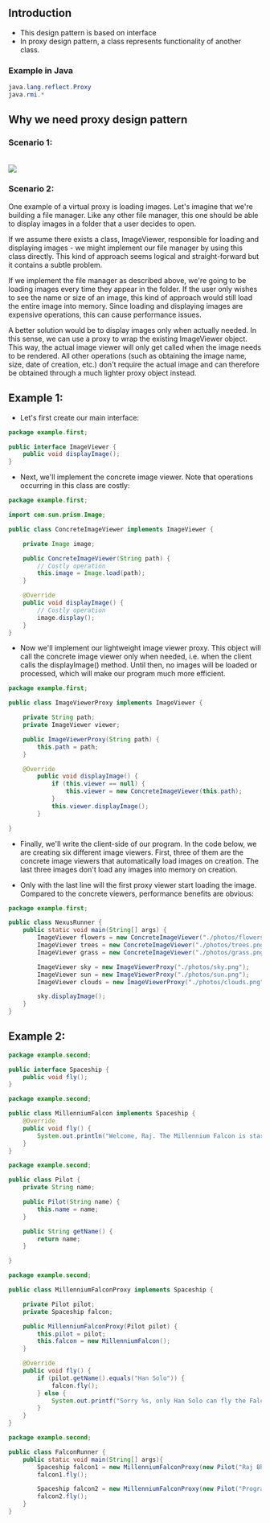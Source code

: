 ## Introduction ##
- This design pattern is based on interface
- In proxy design pattern, a class represents functionality of another class.

### Example in Java ##
```java
java.lang.reflect.Proxy
java.rmi.*

```

## Why we need proxy design pattern ##
### Scenario 1: ###
<br/>
<img src="Proxy1.png"/>

### Scenario 2: ###
One example of a virtual proxy is loading images. Let's imagine that we're building a file manager. 
Like any other file manager, this one should be able to display images in a folder that a user decides to open.

If we assume there exists a class, ImageViewer, responsible for loading and displaying images - we might implement our file manager by using this class directly.
 This kind of approach seems logical and straight-forward but it contains a subtle problem.

If we implement the file manager as described above, we're going to be loading images every time they appear in the folder. 
If the user only wishes to see the name or size of an image, this kind of approach would still load the entire image into memory.
 Since loading and displaying images are expensive operations, this can cause performance issues.

A better solution would be to display images only when actually needed. 
In this sense, we can use a proxy to wrap the existing ImageViewer object. 
This way, the actual image viewer will only get called when the image needs to be rendered.
 All other operations (such as obtaining the image name, size, date of creation, etc.) don't require the actual image and can therefore be obtained through a much lighter proxy object instead.


## Example 1: ## 
- Let's first create our main interface:
```java
package example.first;

public interface ImageViewer {
    public void displayImage();
}

```
- Next, we'll implement the concrete image viewer. Note that operations occurring in this class are costly:

```java
package example.first;

import com.sun.prism.Image;

public class ConcreteImageViewer implements ImageViewer {

    private Image image;

    public ConcreteImageViewer(String path) {
        // Costly operation
        this.image = Image.load(path);
    }

    @Override
    public void displayImage() {
        // Costly operation
        image.display();
    }
}

```

- Now we'll implement our lightweight image viewer proxy. This object will call the concrete image viewer only when needed, i.e. when the client calls the displayImage() method. Until then, no images will be loaded or processed, which will make our program much more efficient.

```java
package example.first;

public class ImageViewerProxy implements ImageViewer {

    private String path;
    private ImageViewer viewer;

    public ImageViewerProxy(String path) {
        this.path = path;
    }

    @Override
        public void displayImage() {
            if (this.viewer == null) {
                this.viewer = new ConcreteImageViewer(this.path);
            }
            this.viewer.displayImage();
        }

}
```
- Finally, we'll write the client-side of our program. In the code below, we are creating six different image viewers. 
First, three of them are the concrete image viewers that automatically load images on creation. 
The last three images don't load any images into memory on creation.
  
- Only with the last line will the first proxy viewer start loading the image. 
Compared to the concrete viewers, performance benefits are obvious:

```java
package example.first;

public class NexusRunner {
    public static void main(String[] args) {
        ImageViewer flowers = new ConcreteImageViewer("./photos/flowers.png");
        ImageViewer trees = new ConcreteImageViewer("./photos/trees.png");
        ImageViewer grass = new ConcreteImageViewer("./photos/grass.png");

        ImageViewer sky = new ImageViewerProxy("./photos/sky.png");
        ImageViewer sun = new ImageViewerProxy("./photos/sun.png");
        ImageViewer clouds = new ImageViewerProxy("./photos/clouds.png");

        sky.displayImage();
    }
}

```

## Example 2: ##
```java
package example.second;

public interface Spaceship {
    public void fly();
}

```

```java
package example.second;

public class MillenniumFalcon implements Spaceship {
    @Override
    public void fly() {
        System.out.println("Welcome, Raj. The Millennium Falcon is starting up its engines!");
    }
}

```

```java
package example.second;

public class Pilot {
    private String name;

    public Pilot(String name) {
        this.name = name;
    }

    public String getName() {
        return name;
    }

}

```

```java
package example.second;

public class MillenniumFalconProxy implements Spaceship {

    private Pilot pilot;
    private Spaceship falcon;

    public MillenniumFalconProxy(Pilot pilot) {
        this.pilot = pilot;
        this.falcon = new MillenniumFalcon();
    }

    @Override
    public void fly() {
        if (pilot.getName().equals("Han Solo")) {
            falcon.fly();
        } else {
            System.out.printf("Sorry %s, only Han Solo can fly the Falcon!\n", pilot.getName());
        }
    }
}
```

```java
package example.second;

public class FalconRunner {
    public static void main(String[] args){
        Spaceship falcon1 = new MillenniumFalconProxy(new Pilot("Raj Bhatta"));
        falcon1.fly();

        Spaceship falcon2 = new MillenniumFalconProxy(new Pilot("Programmer Bhatta"));
        falcon2.fly();
    }
}

```